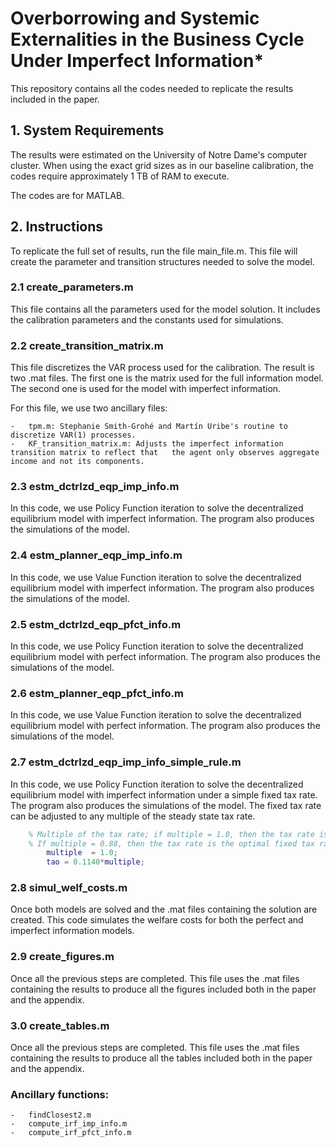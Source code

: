 # Overborrowing and Systemic Externalities in the Business Cycle Under Imperfect Information*

This repository contains all the codes needed to replicate the results included in the paper.

## 1. System Requirements 

The results were estimated on the University of Notre Dame's computer cluster. When using the exact grid sizes as in our baseline calibration, the codes require approximately 1 TB of RAM to execute.

The codes are for MATLAB.

## 2. Instructions

To replicate the full set of results, run the file main_file.m. This file will create the parameter and transition structures needed to solve the model. 

### 2.1 create_parameters.m

This file contains all the parameters used for the model solution. It includes the calibration parameters and the constants used for simulations.

### 2.2 create_transition_matrix.m

This file discretizes the VAR process used for the calibration. 
The result is two .mat files. The first one is the matrix used for the full information model. The second one is used for the model with imperfect information. 

For this file, we use two ancillary files:

    -   tpm.m: Stephanie Smith-Grohé and Martín Uribe's routine to discretize VAR(1) processes.
    -   KF_transition_matrix.m: Adjusts the imperfect information transition matrix to reflect that   the agent only observes aggregate income and not its components.

### 2.3 estm_dctrlzd_eqp_imp_info.m

In this code, we use Policy Function iteration to solve the decentralized equilibrium model with imperfect information. The program also produces the simulations of the model.

### 2.4 estm_planner_eqp_imp_info.m

In this code, we use Value Function iteration to solve the decentralized equilibrium model with imperfect information. The program also produces the simulations of the model.

### 2.5 estm_dctrlzd_eqp_pfct_info.m

In this code, we use Policy Function iteration to solve the decentralized equilibrium model with perfect information. The program also produces the simulations of the model.

### 2.6 estm_planner_eqp_pfct_info.m

In this code, we use Value Function iteration to solve the decentralized equilibrium model with perfect information. The program also produces the simulations of the model.

### 2.7 estm_dctrlzd_eqp_imp_info_simple_rule.m

In this code, we use Policy Function iteration to solve the decentralized equilibrium model with imperfect information under a simple fixed tax rate. The program also produces the simulations of the model. The fixed tax rate can be adjusted to any multiple of the steady state tax rate.

```matlab
    % Multiple of the tax rate; if multiple = 1.0, then the tax rate is the same as average tax rate in the benchmark economy
    % If multiple = 0.88, then the tax rate is the optimal fixed tax rate 
        multiple  = 1.0;
        tao = 0.1140*multiple;
```

### 2.8 simul_welf_costs.m

Once both models are solved and the .mat files containing the solution are created. This code simulates the welfare costs for both the perfect and imperfect information models. 

### 2.9 create_figures.m

Once all the previous steps are completed. This file uses the .mat files containing the results to produce all the figures included both in the paper and the appendix.

### 3.0 create_tables.m

Once all the previous steps are completed. This file uses the .mat files containing the results to produce all the tables included both in the paper and the appendix.

### Ancillary functions:

    -   findClosest2.m
    -   compute_irf_imp_info.m
    -   compute_irf_pfct_info.m


 
 
